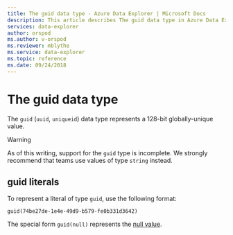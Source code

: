 ```yaml
---
title: The guid data type - Azure Data Explorer | Microsoft Docs
description: This article describes The guid data type in Azure Data Explorer.
services: data-explorer
author: orspod
ms.author: v-orspod
ms.reviewer: mblythe
ms.service: data-explorer
ms.topic: reference
ms.date: 09/24/2018
---
```

# The guid data type

The `guid` (`uuid`, `uniqueid`) data type represents a 128-bit globally-unique
value.

> [!WARNING]
> As of this writing, support for the `guid` type is incomplete.
> We strongly recommend that teams use values of type `string` instead.

## guid literals

To represent a literal of type `guid`, use the following format:

```kusto
guid(74be27de-1e4e-49d9-b579-fe0b331d3642)
```

The special form `guid(null)` represents the [null value](null-values.md).